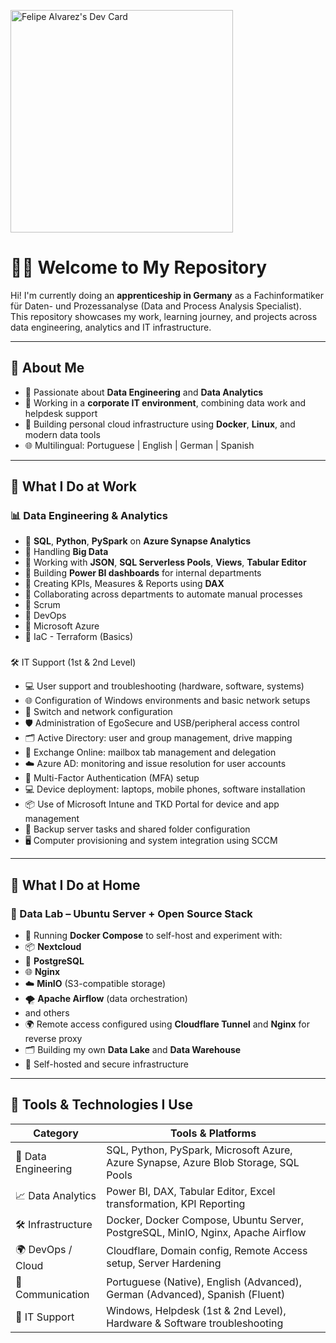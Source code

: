  <a href="https://app.daily.dev/felipealvarez"><img src="https://api.daily.dev/devcards/v2/kNEHrH32nfJ39sKes4t50.png?type=default&r=3su" width="356" alt="Felipe Alvarez's Dev Card"/></a>

# 👨‍💻 Welcome to My Repository

Hi! I'm currently doing an **apprenticeship in Germany** as a Fachinformatiker für Daten- und Prozessanalyse (Data and Process Analysis Specialist).  
This repository showcases my work, learning journey, and projects across data engineering, analytics and IT infrastructure.

---

## 🚀 About Me

- 🧠 Passionate about **Data Engineering** and **Data Analytics**
- 💼 Working in a **corporate IT environment**, combining data work and helpdesk support
- 🧰 Building personal cloud infrastructure using **Docker**, **Linux**, and modern data tools
- 🌐 Multilingual: Portuguese | English | German | Spanish

---

## 🏢 What I Do at Work

### 📊 Data Engineering & Analytics
- 🔹 **SQL**, **Python**, **PySpark** on **Azure Synapse Analytics**
- 🔹 Handling **Big Data**
- 🔹 Working with **JSON**, **SQL Serverless Pools**, **Views**, **Tabular Editor**
- 🔹 Building **Power BI dashboards** for internal departments
- 🔹 Creating KPIs, Measures & Reports using **DAX**
- 🔹 Collaborating across departments to automate manual processes
- 🔹 Scrum
- 🔹 DevOps
- 🔹 Microsoft Azure
- 🔹 IaC - Terraform (Basics)

### 
🛠️ IT Support (1st & 2nd Level)
- 💻 User support and troubleshooting (hardware, software, systems)
- 🌐 Configuration of Windows environments and basic network setups
- 🔌 Switch and network configuration
- 🛡️ Administration of EgoSecure and USB/peripheral access control
- 🗂️ Active Directory: user and group management, drive mapping
- 📧 Exchange Online: mailbox tab management and delegation
- ☁️ Azure AD: monitoring and issue resolution for user accounts
- 🔐 Multi-Factor Authentication (MFA) setup
- 💻 Device deployment: laptops, mobile phones, software installation
- 📦 Use of Microsoft Intune and TKD Portal for device and app management
- 💾 Backup server tasks and shared folder configuration
- 🖥️ Computer provisioning and system integration using SCCM

---

## 🏡 What I Do at Home

### 🧪 Data Lab – Ubuntu Server + Open Source Stack
  - 🐳 Running **Docker Compose** to self-host and experiment with:
  - 📦 **Nextcloud**
  - 🐘 **PostgreSQL**
  - 🌐 **Nginx**
  - ☁️ **MinIO** (S3-compatible storage)
  - 🌪️ **Apache Airflow** (data orchestration)
  - and others
  - 🌍 Remote access configured using **Cloudflare Tunnel** and **Nginx** for reverse proxy
  - 🗂️ Building my own **Data Lake** and **Data Warehouse**
  - 🔐 Self-hosted and secure infrastructure

---

## 🧠 Tools & Technologies I Use

| Category              | Tools & Platforms                                                                   |
|-----------------------|-------------------------------------------------------------------------------------|
| 💾 Data Engineering   | SQL, Python, PySpark, Microsoft Azure, Azure Synapse, Azure Blob Storage, SQL Pools|
| 📈 Data Analytics     | Power BI, DAX, Tabular Editor, Excel transformation, KPI Reporting                 |
| 🛠️ Infrastructure     | Docker, Docker Compose, Ubuntu Server, PostgreSQL, MinIO, Nginx, Apache Airflow    |
| 🌍 DevOps / Cloud      | Cloudflare, Domain config, Remote Access setup, Server Hardening                  |
| 💬 Communication       | Portuguese (Native), English (Advanced), German (Advanced), Spanish (Fluent)      |
| 💼 IT Support          | Windows, Helpdesk (1st & 2nd Level), Hardware & Software troubleshooting          |



